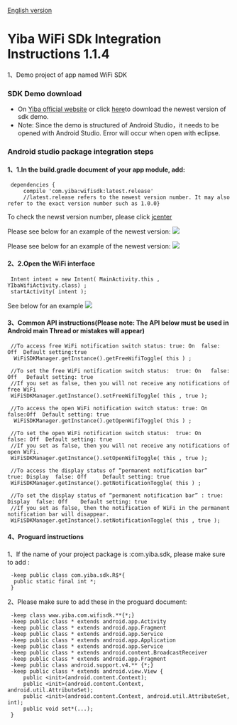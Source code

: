 [English version](README.md)
# Yiba WiFi SDk Integration Instructions 1.1.4
 1、Demo project of app named WiFi SDK
 
### SDK Demo download

  - On [Yiba official website](http://global.18wifibank.com/) or click [here](http://global.18wifibank.com/)to download the newest version of sdk demo.
  - Note: Since the demo is structured of Android Studio，it needs to be opened with Android Studio. Error will occur when open with eclipse. 

### Android studio package integration steps
 
#### 1、1.In the build.gradle document of your app module, add:
```
 dependencies {
     compile 'com.yiba:wifisdk:latest.release'
     //latest.release refers to the newest version number. It may also refer to the exact version number such as 1.0.0}
```
 To check the newst version number, please click  [jcenter](http://jcenter.bintray.com/com/yiba/wifisdk/)
 
 Please see below for an example of the newest version:
 ![](http://i2.buimg.com/567571/69c62f08ef69e2a9.png)
 
  Please see below for an example of the newest version:
 ![](http://i2.buimg.com/567571/0abc4b2047ec2952.png)
 
#### 2、2.Open the WiFi interface
```
 Intent intent = new Intent( MainActivity.this , YIbaWifiActivity.class) ;
 startActivity( intent );
```
 See below for an example
 ![](http://i2.buimg.com/567571/976f52477c954722.png)
 
 
#### 3、Common API instructions(Please note: The API below must be used in Android main Thread or mistakes will appear)
```
 //To access free WiFi notification switch status: true: On  false: Off  Default setting:true 
  WiFiSDKManager.getInstance().getFreeWifiToggle( this ) ;
 
 //To set the free WiFi notification switch status:  true: On   false: Off   Default setting: true
 //If you set as false, then you will not receive any notifications of free WiFi 
 WiFiSDKManager.getInstance().setFreeWifiToggle( this , true );
 
 //To access the open WiFi notification switch status: true: On   false:Off  Default setting: true
  WiFiSDKManager.getInstance().getOpenWifiToggle( this ) ;
 
 //To set the open WiFi notification switch status:  true: On    false: Off  Default setting: true
 //If you set as false, then you will not receive any notifications of open WiFi.
 WiFiSDKManager.getInstance().setOpenWifiToggle( this , true );
 
 //To access the display status of “permanent notification bar”   true: Display  false: Off     Default setting: true
 WiFiSDKManager.getInstance().getNotificationToggle( this ) ;
 
 //To set the display status of “permanent notification bar” : true: Display  false: Off    Default setting: true 
 //If you set as false, then the notification of WiFi in the permanent notification bar will disappear. 
 WiFiSDKManager.getInstance().setNotificationToggle( this , true );
```
 
#### 4、Proguard instructions 
 1、If the name of your project package is :com.yiba.sdk, please make sure to add :
```
 -keep public class com.yiba.sdk.R$*{
  public static final int *;
 }
```
 2、Please make sure to add these in the proguard document:
``` 
 -keep class www.yiba.com.wifisdk.**{*;}
 -keep public class * extends android.app.Activity
 -keep public class * extends android.app.Fragment
 -keep public class * extends android.app.Service
 -keep public class * extends android.app.Application
 -keep public class * extends android.app.Service
 -keep public class * extends android.content.BroadcastReceiver
 -keep public class * extends android.app.Fragment
 -keep public class android.support.v4.** {*;}
 -keep public class * extends android.view.View {
     public <init>(android.content.Context);
     public <init>(android.content.Context, android.util.AttributeSet);
     public <init>(android.content.Context, android.util.AttributeSet, int);
     public void set*(...);
 }
``` 
